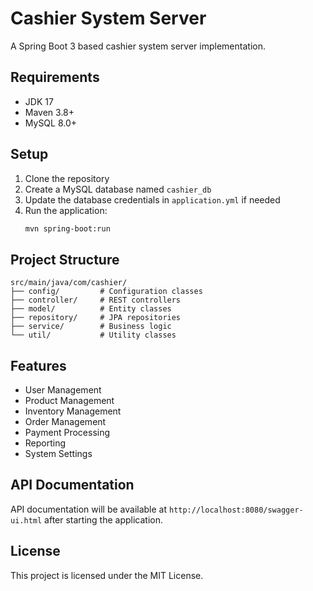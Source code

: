# Cashier System Server

A Spring Boot 3 based cashier system server implementation.

## Requirements

- JDK 17
- Maven 3.8+
- MySQL 8.0+

## Setup

1. Clone the repository
2. Create a MySQL database named `cashier_db`
3. Update the database credentials in `application.yml` if needed
4. Run the application:
   ```bash
   mvn spring-boot:run
   ```

## Project Structure

```
src/main/java/com/cashier/
├── config/         # Configuration classes
├── controller/     # REST controllers
├── model/          # Entity classes
├── repository/     # JPA repositories
├── service/        # Business logic
└── util/           # Utility classes
```

## Features

- User Management
- Product Management
- Inventory Management
- Order Management
- Payment Processing
- Reporting
- System Settings

## API Documentation

API documentation will be available at `http://localhost:8080/swagger-ui.html` after starting the application.

## License

This project is licensed under the MIT License. 